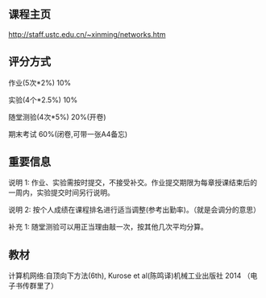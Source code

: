 ## 课程主页

http://staff.ustc.edu.cn/~xinming/networks.htm

## 评分方式

作业(5次*2%)             10%

实验(4个*2.5%)           10%

随堂测验(4次*5%)         20%(开卷)

期末考试                 60%(闭卷,可带一张A4备忘)

## 重要信息

说明 1: 作业、实验需按时提交，不接受补交。作业提交期限为每章授课结束后的一周内，实验提交时间另行说明。

说明 2: 按个人成绩在课程排名进行适当调整(参考出勤率)。（就是会调分的意思）

补充 1: 随堂测验可以用正当理由敲一次，按其他几次平均分算。

## 教材

计算机网络:自顶向下方法(6th), Kurose et al(陈鸣译)机械工业出版社 2014 （电子书传群里了）